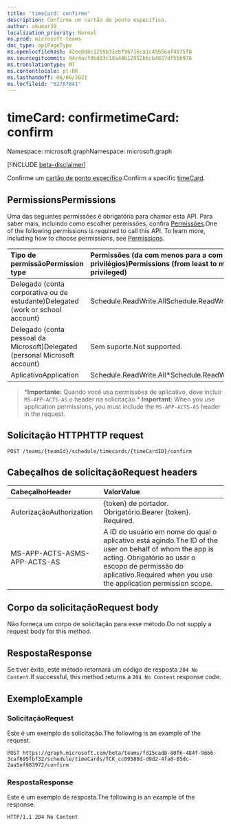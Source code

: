 ```yaml
---
title: 'timeCard: confirme'
description: Confirme um cartão de ponto específico.
author: akumar39
localization_priority: Normal
ms.prod: microsoft-teams
doc_type: apiPageType
ms.openlocfilehash: 42ee0d8c1259b31ebf96716ca1c49656af4075f8
ms.sourcegitcommit: 94c4acf8bd03c10a44b12952b6cb4827df55b978
ms.translationtype: MT
ms.contentlocale: pt-BR
ms.lasthandoff: 06/06/2021
ms.locfileid: "52787841"
---
```

# <a name="timecard-confirm"></a><span data-ttu-id="a7413-103">timeCard: confirme</span><span class="sxs-lookup"><span data-stu-id="a7413-103">timeCard: confirm</span></span>

<span data-ttu-id="a7413-104">Namespace: microsoft.graph</span><span class="sxs-lookup"><span data-stu-id="a7413-104">Namespace: microsoft.graph</span></span>

[!INCLUDE [beta-disclaimer](../../includes/beta-disclaimer.md)]

<span data-ttu-id="a7413-105">Confirme um [cartão de ponto específico](../resources/timeCard.md).</span><span class="sxs-lookup"><span data-stu-id="a7413-105">Confirm a specific [timeCard](../resources/timeCard.md).</span></span>

## <a name="permissions"></a><span data-ttu-id="a7413-106">Permissions</span><span class="sxs-lookup"><span data-stu-id="a7413-106">Permissions</span></span>

<span data-ttu-id="a7413-p101">Uma das seguintes permissões é obrigatória para chamar esta API. Para saber mais, incluindo como escolher permissões, confira [Permissões](/graph/permissions-reference).</span><span class="sxs-lookup"><span data-stu-id="a7413-p101">One of the following permissions is required to call this API. To learn more, including how to choose permissions, see [Permissions](/graph/permissions-reference).</span></span>

|<span data-ttu-id="a7413-109">Tipo de permissão</span><span class="sxs-lookup"><span data-stu-id="a7413-109">Permission type</span></span>      | <span data-ttu-id="a7413-110">Permissões (da com menos para a com mais privilégios)</span><span class="sxs-lookup"><span data-stu-id="a7413-110">Permissions (from least to most privileged)</span></span>              |
|:--------------------|:---------------------------------------------------------|
|<span data-ttu-id="a7413-111">Delegado (conta corporativa ou de estudante)</span><span class="sxs-lookup"><span data-stu-id="a7413-111">Delegated (work or school account)</span></span> | <span data-ttu-id="a7413-112">Schedule.ReadWrite.All</span><span class="sxs-lookup"><span data-stu-id="a7413-112">Schedule.ReadWrite.All</span></span>    |
|<span data-ttu-id="a7413-113">Delegado (conta pessoal da Microsoft)</span><span class="sxs-lookup"><span data-stu-id="a7413-113">Delegated (personal Microsoft account)</span></span> | <span data-ttu-id="a7413-114">Sem suporte.</span><span class="sxs-lookup"><span data-stu-id="a7413-114">Not supported.</span></span>    |
|<span data-ttu-id="a7413-115">Aplicativo</span><span class="sxs-lookup"><span data-stu-id="a7413-115">Application</span></span> | <span data-ttu-id="a7413-116">Schedule.ReadWrite.All\*</span><span class="sxs-lookup"><span data-stu-id="a7413-116">Schedule.ReadWrite.All\*</span></span> |

><span data-ttu-id="a7413-117">\***Importante:** Quando você usa permissões de aplicativo, deve incluir `MS-APP-ACTS-AS` o header na solicitação.</span><span class="sxs-lookup"><span data-stu-id="a7413-117">\* **Important:** When you use application permissions, you must include the `MS-APP-ACTS-AS` header in the request.</span></span>

## <a name="http-request"></a><span data-ttu-id="a7413-118">Solicitação HTTP</span><span class="sxs-lookup"><span data-stu-id="a7413-118">HTTP request</span></span>

<!-- { "blockType": "ignored" } -->

```http
POST /teams/{teamId}/schedule/timecards/{timeCardID}/confirm
```

## <a name="request-headers"></a><span data-ttu-id="a7413-119">Cabeçalhos de solicitação</span><span class="sxs-lookup"><span data-stu-id="a7413-119">Request headers</span></span>

| <span data-ttu-id="a7413-120">Cabeçalho</span><span class="sxs-lookup"><span data-stu-id="a7413-120">Header</span></span>       | <span data-ttu-id="a7413-121">Valor</span><span class="sxs-lookup"><span data-stu-id="a7413-121">Value</span></span> |
|:---------------|:--------|
| <span data-ttu-id="a7413-122">Autorização</span><span class="sxs-lookup"><span data-stu-id="a7413-122">Authorization</span></span>  | <span data-ttu-id="a7413-p102">{token} de portador. Obrigatório.</span><span class="sxs-lookup"><span data-stu-id="a7413-p102">Bearer {token}. Required.</span></span>  |
| <span data-ttu-id="a7413-125">MS-APP-ACTS-AS</span><span class="sxs-lookup"><span data-stu-id="a7413-125">MS-APP-ACTS-AS</span></span> | <span data-ttu-id="a7413-126">A ID do usuário em nome do qual o aplicativo está agindo.</span><span class="sxs-lookup"><span data-stu-id="a7413-126">The ID of the user on behalf of whom the app is acting.</span></span> <span data-ttu-id="a7413-127">Obrigatório ao usar o escopo de permissão do aplicativo.</span><span class="sxs-lookup"><span data-stu-id="a7413-127">Required when you use the application permission scope.</span></span> |

## <a name="request-body"></a><span data-ttu-id="a7413-128">Corpo da solicitação</span><span class="sxs-lookup"><span data-stu-id="a7413-128">Request body</span></span>
<span data-ttu-id="a7413-129">Não forneça um corpo de solicitação para esse método.</span><span class="sxs-lookup"><span data-stu-id="a7413-129">Do not supply a request body for this method.</span></span>

## <a name="response"></a><span data-ttu-id="a7413-130">Resposta</span><span class="sxs-lookup"><span data-stu-id="a7413-130">Response</span></span>

<span data-ttu-id="a7413-131">Se tiver êxito, este método retornará um código de resposta `204 No Content`.</span><span class="sxs-lookup"><span data-stu-id="a7413-131">If successful, this method returns a `204 No Content` response code.</span></span>

## <a name="example"></a><span data-ttu-id="a7413-132">Exemplo</span><span class="sxs-lookup"><span data-stu-id="a7413-132">Example</span></span>

### <a name="request"></a><span data-ttu-id="a7413-133">Solicitação</span><span class="sxs-lookup"><span data-stu-id="a7413-133">Request</span></span>
<span data-ttu-id="a7413-134">Este é um exemplo de solicitação.</span><span class="sxs-lookup"><span data-stu-id="a7413-134">The following is an example of the request.</span></span> 

<!-- {
  "blockType": "request",
  "name": "timecard-confirm"
}-->

```http
POST https://graph.microsoft.com/beta/teams/fd15cad8-80f6-484f-9666-3caf695fbf32/schedule/timeCards/TCK_cc09588d-d9d2-4fa0-85dc-2aa5ef983972/confirm
```

### <a name="response"></a><span data-ttu-id="a7413-135">Resposta</span><span class="sxs-lookup"><span data-stu-id="a7413-135">Response</span></span>

<span data-ttu-id="a7413-136">Este é um exemplo de resposta.</span><span class="sxs-lookup"><span data-stu-id="a7413-136">The following is an example of the response.</span></span> 

<!-- {
  "blockType": "response",
  "truncated": true
} -->

```http
HTTP/1.1 204 No Content
```

<!-- uuid: 8fcb5dbc-d5aa-4681-8e31-b001d5168d79
2015-10-25 14:57:30 UTC -->
<!--
{
  "type": "#page.annotation",
  "description": "Confirm timecard",
  "keywords": "",
  "section": "documentation",
  "tocPath": "",
  "suppressions": [
  ]
}
-->
